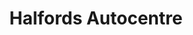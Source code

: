 ---
title: "Halfords Autocentre"
url: /ipswich/halfords-autocentre-the-sandlings/
shop: car repair
---